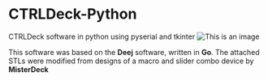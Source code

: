 
# CTRLDeck-Python
CTRLDeck software in python using pyserial and tkinter
![This is an image](https://raw.githubusercontent.com/Narfjones/CTRLDeck-Python/master/src/repository-graph.png)


This software was based on the **Deej** software, written in **Go**. 
The attached STLs were modified from designs of a macro and slider combo device by **MisterDeck**
